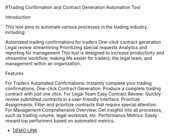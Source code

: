 #Trading Confirmation and Contract Generation Automation Tool

Introduction

This tool aims to automate various processes in the trading industry, including:

Automated trading confirmations for traders
One-click contract generation
Legal review streamlining
Prioritizing special requests
Analytics and reporting for management
This tool is designed to increase productivity and streamline workflow, making life easier for traders, the legal team, and management within an organization.

Features

For Traders
Automated Confirmations: Instantly complete your trading confirmations.
One-click Contract Generation: Produce a complete trading contract with just one click.
For Legal Team
Easy Contract Review: Quickly review submitted contracts in a user-friendly interface.
Prioritize Assignments: Filter and prioritize contracts that require special attention.
For Management
Comprehensive Overview: Get insights into all processes, such as trading volume, legal workload, etc.
Performance Metrics: Easily reward top performers based on automated metrics.

- [DEMO LINK](https://mykyta01.github.io/Otcflow/)